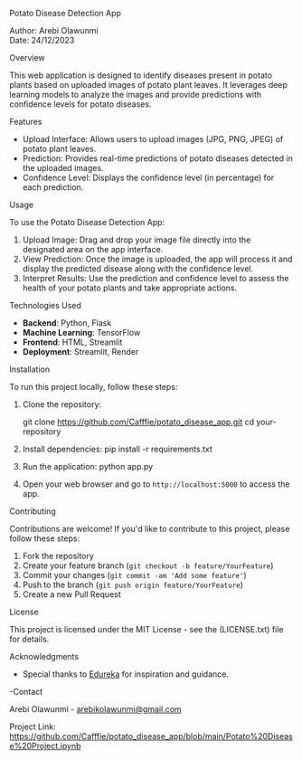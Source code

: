 Potato Disease Detection App

Author: Arebi Olawunmi  
Date: 24/12/2023

Overview

This web application is designed to identify diseases present in potato plants based on uploaded images of potato plant leaves. It leverages deep learning models to analyze the images and provide predictions with confidence levels for potato diseases.

Features

- Upload Interface: Allows users to upload images (JPG, PNG, JPEG) of potato plant leaves.
- Prediction: Provides real-time predictions of potato diseases detected in the uploaded images.
- Confidence Level: Displays the confidence level (in percentage) for each prediction.

Usage

To use the Potato Disease Detection App:

1. Upload Image: Drag and drop your image file directly into the designated area on the app interface.
2. View Prediction: Once the image is uploaded, the app will process it and display the predicted disease along with the confidence level.
3. Interpret Results: Use the prediction and confidence level to assess the health of your potato plants and take appropriate actions.

Technologies Used

- **Backend**: Python, Flask
- **Machine Learning**: TensorFlow
- **Frontend**: HTML, Streamlit
- **Deployment**: Streamlit, Render

Installation

To run this project locally, follow these steps:

1. Clone the repository:

   git clone https://github.com/Cafffie/potato_disease_app.git
   cd your-repository


2. Install dependencies:
  pip install -r requirements.txt
 

3. Run the application:
  python app.py

4. Open your web browser and go to `http://localhost:5000` to access the app.

Contributing

Contributions are welcome! If you'd like to contribute to this project, please follow these steps:

1. Fork the repository
2. Create your feature branch (`git checkout -b feature/YourFeature`)
3. Commit your changes (`git commit -am 'Add some feature'`)
4. Push to the branch (`git push origin feature/YourFeature`)
5. Create a new Pull Request

License

This project is licensed under the MIT License - see the (LICENSE.txt) file for details.

Acknowledgments

- Special thanks to [Edureka]([https://github.com/Name](https://www.youtube.com/watch?v=DooxDIRAkPA&t=19318s)) for inspiration and guidance.

-Contact

Arebi Olawunmi - arebikolawunmi@gmail.com

Project Link: https://github.com/Cafffie/potato_disease_app/blob/main/Potato%20Disease%20Project.ipynb
